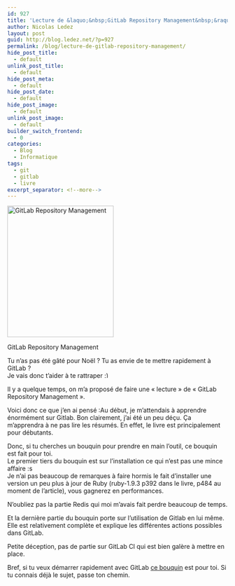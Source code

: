 ```yaml
---
id: 927
title: 'Lecture de &laquo;&nbsp;GitLab Repository Management&nbsp;&raquo;'
author: Nicolas Ledez
layout: post
guid: http://blog.ledez.net/?p=927
permalink: /blog/lecture-de-gitlab-repository-management/
hide_post_title:
  - default
unlink_post_title:
  - default
hide_post_meta:
  - default
hide_post_date:
  - default
hide_post_image:
  - default
unlink_post_image:
  - default
builder_switch_frontend:
  - 0
categories:
  - Blog
  - Informatique
tags:
  - git
  - gitlab
  - livre
excerpt_separator: <!--more-->
---
```

<div id="attachment_928" style="width: 253px" class="wp-caption alignleft">
  <a href="http://bit.ly/1fTUYMy"><img class="size-medium wp-image-928" alt="GitLab Repository Management" src="2013/12/GitLab-Repository-Management-243x300.jpg" width="243" height="300" srcset="http://blog.ledez.net/wp-content/uploads/2013/12/GitLab-Repository-Management-243x300.jpg 243w, http://blog.ledez.net/wp-content/uploads/2013/12/GitLab-Repository-Management.jpg 500w" sizes="(max-width: 243px) 100vw, 243px" /></a>
  
  <p class="wp-caption-text">
    GitLab Repository Management
  </p>
</div>

Tu n&rsquo;as pas été gâté pour Noël ? Tu as envie de te mettre rapidement à GitLab ?  
Je vais donc t&rsquo;aider à te rattraper <img src="smilies/simple-smile.png" alt=":)" class="wp-smiley" style="height: 1em; max-height: 1em;" />

Il y a quelque temps, on m&rsquo;a proposé de faire une &laquo;&nbsp;lecture&nbsp;&raquo; de &laquo;&nbsp;GitLab Repository Management&nbsp;&raquo;.

Voici donc ce que j&rsquo;en ai pensé :<!--more-->Au début, je m&rsquo;attendais à apprendre énormément sur Gitlab. Bon clairement, j&rsquo;ai été un peu déçu. Ça m’apprendra à ne pas lire les résumés. En effet, le livre est principalement pour débutants.

  
Donc, si tu cherches un bouquin pour prendre en main l&rsquo;outil, ce bouquin est fait pour toi.  
Le premier tiers du bouquin est sur l&rsquo;installation ce qui n&rsquo;est pas une mince affaire :s  
Je n&rsquo;ai pas beaucoup de remarques à faire hormis le fait d&rsquo;installer une version un peu plus à jour de Ruby (ruby-1.9.3 p392 dans le livre, p484 au moment de l&rsquo;article), vous gagnerez en performances.

N&rsquo;oubliez pas la partie Redis qui moi m&rsquo;avais fait perdre beaucoup de temps.

Et la dernière partie du bouquin porte sur l&rsquo;utilisation de Gitlab en lui même. Elle est relativement complète et explique les différentes actions possibles dans GitLab.

Petite déception, pas de partie sur GitLab CI qui est bien galère à mettre en place.

Bref, si tu veux démarrer rapidement avec GitLab [ce bouquin][1] est pour toi. Si tu connais déjà le sujet, passe ton chemin.

 [1]: http://bit.ly/1fTUYMy
